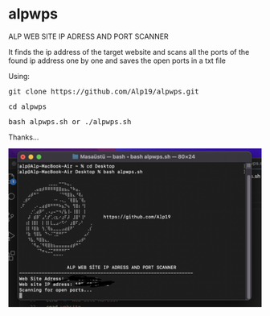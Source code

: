 # alpwps
ALP WEB SITE IP ADRESS AND PORT SCANNER

It finds the ip address of the target website and scans all the ports of the found ip address one by one and saves the open ports in a txt file

Using:

<pre>
git clone https://github.com/Alp19/alpwps.git
</pre>
<pre>
cd alpwps 
</pre>
<pre>
bash alpwps.sh or ./alpwps.sh 
</pre>
Thanks...

![Screen Shot ](https://github.com/Alp19/alpwps/blob/main/ss.png)
